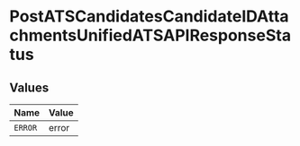 # PostATSCandidatesCandidateIDAttachmentsUnifiedATSAPIResponseStatus


## Values

| Name    | Value   |
| ------- | ------- |
| `ERROR` | error   |